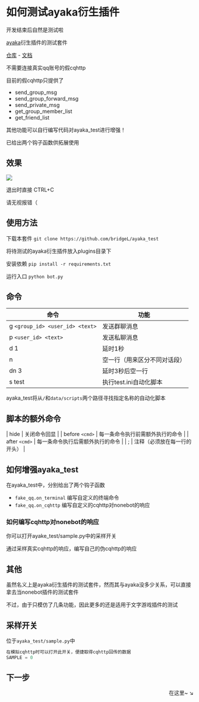 # 如何测试ayaka衍生插件

开发结束后自然是测试啦

[ayaka](https://github.com/bridgeL/nonebot-plugin-ayaka)衍生插件的测试套件

[仓库](https://github.com/bridgeL/ayaka_test) - 
[文档](https://bridgel.github.io/ayaka_doc/test/)

不需要连接真实qq账号的假cqhttp

目前的假cqhttp只提供了

- send_group_msg
- send_group_forward_msg
- send_private_msg
- get_group_member_list
- get_friend_list

其他功能可以自行编写代码对ayaka_test进行增强！

已给出两个钩子函数供拓展使用

## 效果

<img src="../5.gif">

退出时直接 CTRL+C

请无视报错（


## 使用方法

下载本套件 `git clone https://github.com/bridgeL/ayaka_test`

将待测试的ayaka衍生插件放入plugins目录下

安装依赖 `pip install -r requirements.txt`

运行入口 `python bot.py`

## 命令

| 命令                            | 功能                         |
| ------------------------------- | ---------------------------- |
| g `<group_id> <user_id> <text>` | 发送群聊消息                 |
| p `<user_id> <text> `           | 发送私聊消息                 |
| d 1                             | 延时1秒                      |
| n                               | 空一行（用来区分不同对话段） |
| dn 3                            | 延时3秒后空一行              |
| s test                          | 执行test.ini自动化脚本       |

ayaka_test将从`/`和`data/scripts`两个路径寻找指定名称的自动化脚本

## 脚本的额外命令
| hide                            | 关闭命令回显                    |
| before `<cmd>`                  | 每一条命令执行前需额外执行的命令 |
| after `<cmd>`                   | 每一条命令执行后需额外执行的命令 |
| ;                               | 注释（必须放在每一行的开头）     |

## 如何增强ayaka_test

在ayaka_test中，分别给出了两个钩子函数

- `fake_qq.on_terminal` 编写自定义的终端命令
- `fake_qq.on_cqhttp` 编写自定义的cqhttp对nonebot的响应

### 如何编写cqhttp对nonebot的响应

你可以打开ayake_test/sample.py中的采样开关

通过采样真实cqhttp的响应，编写自己的伪cqhttp的响应


## 其他

虽然名义上是ayaka衍生插件的测试套件，然而其与ayaka没多少关系，可以直接拿去当nonebot插件的测试套件

不过，由于只模仿了几条功能，因此更多的还是适用于文字游戏插件的测试

## 采样开关

位于`ayaka_test/sample.py`中

```py
在模拟cqhttp时可以打开此开关，便捷取得cqhttp回传的数据
SAMPLE = 0
```




## 下一步

<div align="right">
    在这里~ ↘
</div>

